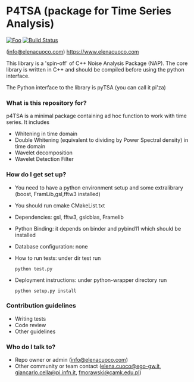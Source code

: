 # P4TSA (package for Time Series Analysis) #

[![Foo](https://img.shields.io/badge/docs-latest-brightgreen.svg?style=flat)](http://p4tsa.readthedocs.io/en/latest/?badge=latest) [![Build Status](https://travis-ci.org/elenacuoco/p4TSA.png)](https://travis-ci.org/elenacuoco/p4TSA)

 (info@elenacuoco.com) https://www.elenacuoco.com

This library is a 'spin-off' of C++ Noise Analysis Package (NAP).
The core library is written in C++ and should be compiled before using the python interface.

The Python interface to the library is pyTSA (you can call it pi'za)
 
### What is this repository for? ###
p4TSA is a minimal package containing ad hoc function to work with time series. 
It includes
 * Whitening in time domain
 * Double Whitening (equivalent to dividing by Power Spectral density) in time domain
 * Wavelet decomposition
 * Wavelet Detection Filter

### How do I get set up? ###

* You need to have a python environment setup and some extralibrary (boost, FramLib,gsl,fftw3 installed)
* You should run cmake CMakeList.txt
* Dependencies: gsl, fftw3, gslcblas, Framelib
* Python Binding: it depends on binder and pybind11 which should be installed 
* Database configuration: none
* How to run tests: under dir test run 

    <code>python test.py</code>
    
* Deployment instructions: under python-wrapper directory run

    <code>python setup.py install</code>

### Contribution guidelines ###

* Writing tests
* Code review
* Other guidelines

### Who do I talk to? ###

* Repo owner or admin (info@elenacuoco.com)
* Other community or team contact (elena.cuoco@ego-gw.it, giancarlo.cella@pi.infn.it, fmorawski@camk.edu.pl)

                                                               
